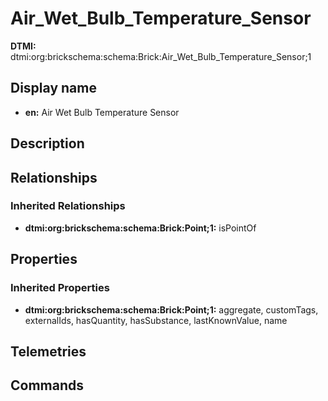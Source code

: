 # Air_Wet_Bulb_Temperature_Sensor
**DTMI:** dtmi:org:brickschema:schema:Brick:Air_Wet_Bulb_Temperature_Sensor;1
## Display name
- **en:** Air Wet Bulb Temperature Sensor
## Description
## Relationships
### Inherited Relationships
* **dtmi:org:brickschema:schema:Brick:Point;1:** isPointOf
## Properties
### Inherited Properties
* **dtmi:org:brickschema:schema:Brick:Point;1:** aggregate, customTags, externalIds, hasQuantity, hasSubstance, lastKnownValue, name
## Telemetries
## Commands
